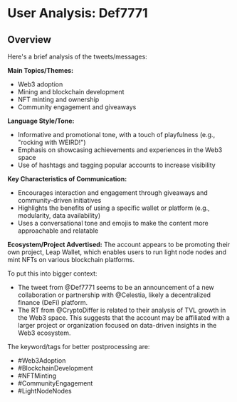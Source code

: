 # User Analysis: Def7771

## Overview

Here's a brief analysis of the tweets/messages:

**Main Topics/Themes:**

* Web3 adoption
* Mining and blockchain development
* NFT minting and ownership
* Community engagement and giveaways

**Language Style/Tone:**

* Informative and promotional tone, with a touch of playfulness (e.g., "rocking with WEIRD!")
* Emphasis on showcasing achievements and experiences in the Web3 space
* Use of hashtags and tagging popular accounts to increase visibility

**Key Characteristics of Communication:**

* Encourages interaction and engagement through giveaways and community-driven initiatives
* Highlights the benefits of using a specific wallet or platform (e.g., modularity, data availability)
* Uses a conversational tone and emojis to make the content more approachable and relatable

**Ecosystem/Project Advertised:**
The account appears to be promoting their own project, Leap Wallet, which enables users to run light node nodes and mint NFTs on various blockchain platforms.

To put this into bigger context:

* The tweet from @Def7771 seems to be an announcement of a new collaboration or partnership with @Celestia, likely a decentralized finance (DeFi) platform.
* The RT from @CryptoDiffer is related to their analysis of TVL growth in the Web3 space. This suggests that the account may be affiliated with a larger project or organization focused on data-driven insights in the Web3 ecosystem.

The keyword/tags for better postprocessing are:

* #Web3Adoption
* #BlockchainDevelopment
* #NFTMinting
* #CommunityEngagement
* #LightNodeNodes